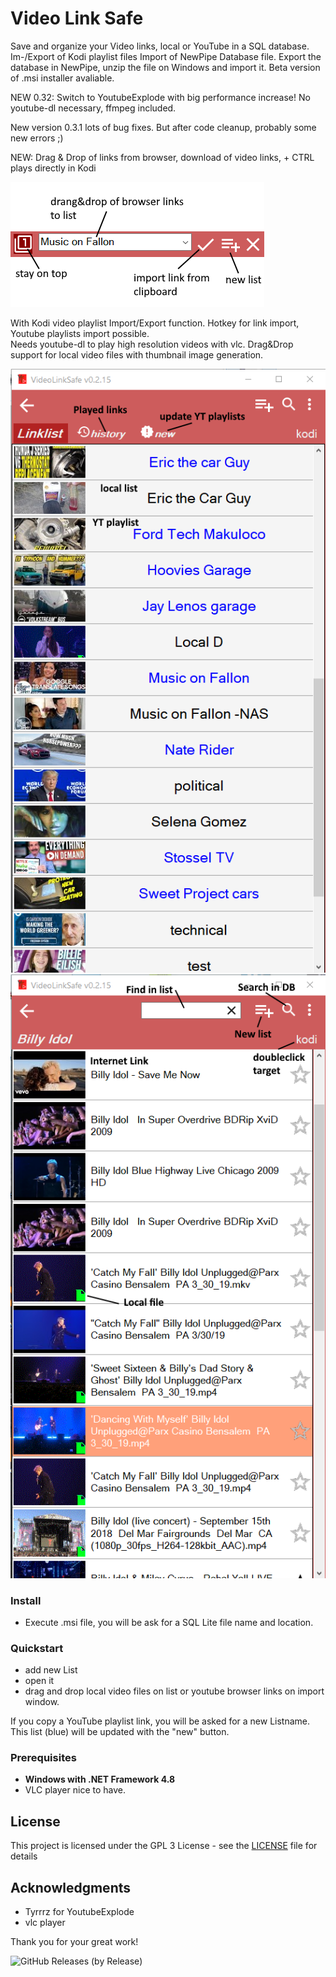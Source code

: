 # Video Link Safe

Save and organize your Video links, local or YouTube in a SQL database. Im-/Export of Kodi playlist files 
Import of NewPipe Database file. Export the database in NewPipe, unzip the file on Windows and import it. 
Beta version of .msi installer avaliable.
  
NEW 0.32: Switch to YoutubeExplode with big performance increase! No youtube-dl necessary, ffmpeg included.

New version 0.3.1 lots of bug fixes. But after code cleanup, probably some new errors ;)

NEW: Drag & Drop of links from browser, download of video links, + CTRL plays directly in Kodi


  ![UI](import_window.png) 
  
With Kodi video playlist Import/Export function. Hotkey for link import, Youtube playlists import possible.  
Needs youtube-dl to play high resolution videos with vlc.  Drag&Drop support for local video files with thumbnail image generation. 

 ![UI](grid1.png) ![UI](grid2.png)
   
   
### Install

- Execute .msi file, you will be ask for a SQL Lite file name and location. 

### Quickstart

- add new List
- open it
- drag and drop local video files on list or youtube browser links on import window.

If you copy a YouTube playlist link, you will be asked for a new Listname. This list (blue) will be updated with the "new" button.
 
### Prerequisites

- **Windows with .NET Framework 4.8** 
- VLC player nice to have.

 
## License

This project is licensed under the GPL 3 License - see the [LICENSE](LICENSE) file for details

## Acknowledgments

* Tyrrrz for YoutubeExplode 
* vlc player

Thank you for your great work!
 
 
![GitHub Releases (by Release)](https://img.shields.io/github/downloads/Isayso/VideoLinkSafe/total)

